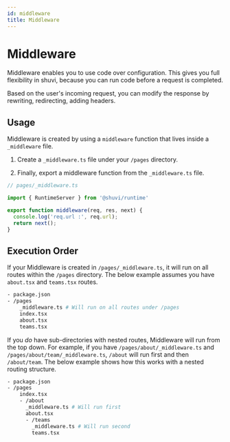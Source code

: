 ```yaml
---
id: middleware
title: Middleware
---
```


# Middleware

Middleware enables you to use code over configuration. This gives you full flexibility in shuvi, because you can run code before a request is completed. 

Based on the user's incoming request, you can modify the response by rewriting, redirecting, adding headers.

## Usage

Middleware is created by using a `middleware` function that lives inside a `_middleware` file.

1. Create a `_middleware.ts` file under your `/pages` directory.

1. Finally, export a middleware function from the `_middleware.ts` file.

```jsx
// pages/_middleware.ts

import { RuntimeServer } from '@shuvi/runtime'

export function middleware(req, res, next) {
  console.log('req.url :', req.url);
  return next();
}
```

## Execution Order

If your Middleware is created in `/pages/_middleware.ts`, it will run on all routes within the `/pages` directory. The below example assumes you have `about.tsx` and `teams.tsx` routes.

```bash
- package.json
- /pages
    _middleware.ts # Will run on all routes under /pages
    index.tsx
    about.tsx
    teams.tsx
```

If you _do_ have sub-directories with nested routes, Middleware will run from the top down. For example, if you have `/pages/about/_middleware.ts` and `/pages/about/team/_middleware.ts`, `/about` will run first and then `/about/team`. The below example shows how this works with a nested routing structure.

```bash
- package.json
- /pages
    index.tsx
    - /about
      _middleware.ts # Will run first
      about.tsx
      - /teams
        _middleware.ts # Will run second
        teams.tsx
```
